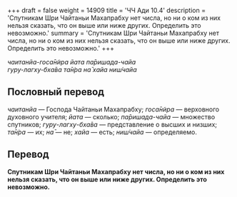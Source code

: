 +++
draft = false
weight = 14909
title = 'ЧЧ Ади 10.4'
description = 'Спутникам Шри Чайтаньи Махапрабху нет числа, но ни о ком из них нельзя сказать, что он выше или ниже других. Определить это невозможно.'
summary = 'Спутникам Шри Чайтаньи Махапрабху нет числа, но ни о ком из них нельзя сказать, что он выше или ниже других. Определить это невозможно.'
+++

_чаитанйа-госа̄н̃ира йата па̄ришада-чайа  
гуру-лагху-бха̄ва та̄н̇ра на̄ хайа ниш́чайа_

## Пословный перевод

_чаитанйа_ — Господа Чайтаньи Махапрабху; _госа̄н̃ира_ — верховного духовного учителя; _йата_ — сколько; _па̄ришада_\-_чайа_ — множество спутников; _гуру_\-_лагху_\-_бха̄ва_ — представление о высших и низших; _та̄н̇ра_ — их; _на̄_ — не; _хайа_ — есть; _ниш́чайа_ — определяемо.

## Перевод

**Спутникам Шри Чайтаньи Махапрабху нет числа, но ни о ком из них нельзя сказать, что он выше или ниже других. Определить это невозможно.**
